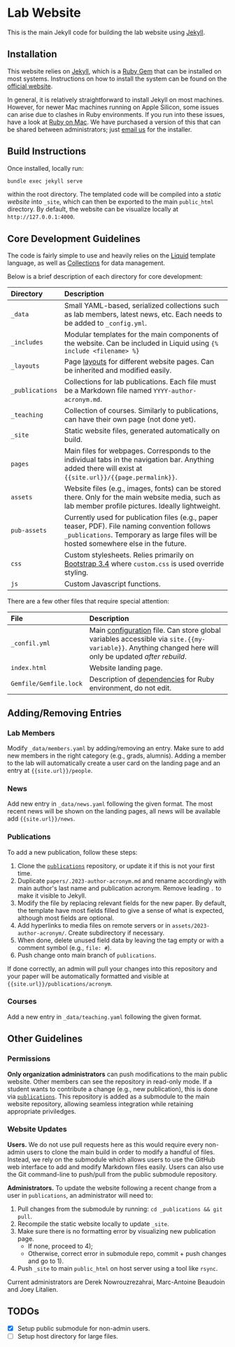 # Lab Website

This is the main Jekyll code for building the lab website using [Jekyll](https://jekyllrb.com/).

## Installation

This website relies on [Jekyll](https://jekyllrb.com/), which is a [Ruby Gem](https://rubygems.org/) that can be installed on most systems. Instructions on how to install the system can be found on the [official website](https://jekyllrb.com/docs/installation/). 

In general, it is relatively straightforward to install Jekyll on most machines. However, for newer Mac machines running on Apple Silicon, some issues can arise due to clashes in Ruby environments. If you run into these issues, have a look at [Ruby on Mac](https://www.rubyonmac.dev/). We have purchased a version of this that can be shared between administrators; just [email us](mailto:joey.litalien@mail.mcgill.ca) for the installer.

## Build Instructions

Once installed, locally run:

```bash
bundle exec jekyll serve 
```

within the root directory. The templated code will be compiled into a *static website* into `_site`, which can then be exported to the main `public_html` directory. By default, the website can be visualize locally at `http://127.0.0.1:4000`.

## Core Development Guidelines

The code is fairly simple to use and heavily relies on the [Liquid](https://shopify.github.io/liquid/) template language, as well as [Collections](https://jekyllrb.com/docs/collections/) for data management. 


Below is a brief description of each directory for core development:

| Directory | Description |
|:-|:-|
|`_data`| Small YAML-based, serialized collections such as lab members, latest news, etc. Each needs to be added to `_config.yml`. |
|`_includes`| Modular templates for the main components of the website. Can be included in Liquid using `{% include <filename> %}` |
|`_layouts`| Page [layouts](https://jekyllrb.com/docs/step-by-step/04-layouts/) for different website pages. Can be inherited and modified easily.
|`_publications`| Collections for lab publications. Each file must be a Markdown file named `YYYY-author-acronym.md`.|
|`_teaching`| Collection of courses. Similarly to publications, can have their own page (not done yet).|
|`_site`| Static website files, generated automatically on build.|
|`pages`| Main files for webpages. Corresponds to the individual tabs in the navigation bar. Anything added there will exist at `{{site.url}}/{{page.permalink}}`.|
|`assets`| Website files (e.g., images, fonts) can be stored there. Only for the main website media, such as lab member profile pictures. Ideally lightweight.|
|`pub-assets`| Currently used for publication files (e.g., paper teaser, PDF). File naming convention follows `_publications`. Temporary as large files will be hosted somewhere else in the future.
|`css`|Custom stylesheets. Relies primarily on [Bootstrap 3.4](https://getbootstrap.com/docs/3.4/) where `custom.css` is used override styling.
|`js`|Custom Javascript functions.|


There are a few other files that require special attention:

| File | Description |
|:-|:-|
|`_confil.yml`|Main [configuration](https://jekyllrb.com/docs/configuration/) file. Can store global variables accessible via `site.{{my-variable}}`. Anything changed here will only be updated *after rebuild*. | 
|`index.html`| Website landing page.|
|`Gemfile/Gemfile.lock`|Description of [dependencies](https://bundler.io/guides/gemfile.html) for Ruby environment, do not edit.|

## Adding/Removing Entries

### Lab Members

Modify `_data/members.yaml` by adding/removing an entry. Make sure to add new members in the right category (e.g., grads, alumnis). Adding a member to the lab will automatically create a user card on the landing page and an entry at `{{site.url}}/people`.

### News

Add new entry in `_data/news.yaml` following the given format. The most recent news will be shown on the landing pages, all news will be available add `{{site.url}}/news`.

### Publications

To add a new publication, follow these steps:

1) Clone the [`publications`](https://github.com/mcgillgraphics/publications) repository, or update it if this is not your first time.
1) Duplicate `papers/.2023-author-acronym.md` and rename accordingly with main author's last name and publication acronym. Remove leading `.` to make it visible to Jekyll.
2) Modify the file by replacing relevant fields for the new paper. By default, the template have most fields filled to give a sense of what is expected, although most fields are optional.
3) Add hyperlinks to media files on remote servers or in `assets/2023-author-acronym/`. Create subdirectory if necessary.
3) When done, delete unused field data by leaving the tag empty or with a comment symbol (e.g., `file: #`).
4) Push change onto main branch of `publications`.

If done correctly, an admin will pull your changes into this repository and your paper will be automatically formatted and visible at `{{site.url}}/publications/acronym`.

### Courses 

Add a new entry in `_data/teaching.yaml` following the given format.

## Other Guidelines

### Permissions
__Only organization administrators__ can push modifications to the main public website. Other members can see the repository in read-only mode. If a student wants to contribute a change (e.g., new publication), this is done via [`publications`](https://github.com/mcgillgraphics/publications). This repository is added as a submodule to the main website repository, allowing seamless integration while retaining appropriate priviledges.

### Website Updates

__Users.__ We do not use pull requests here as this would require every non-admin users to clone the main build in order to modify a handful of files. Instead, we rely on the submodule which allows users to use the GitHub web interface to add and modify Markdown files easily. Users can also use the Git command-line to push/pull from the public submodule repository.

__Administrators.__ To update the website following a recent change from a user in `publications`, an administrator will need to:
1) Pull changes from the submodule by running: `cd _publications && git pull`.
2) Recompile the static website locally to update `_site`.
3) Make sure there is no formatting error by visualizing new publication page.
    - If none, proceed to 4);
    - Otherwise, correct error in submodule repo, commit + push changes and go to 1).
4) Push `_site` to main `public_html` on host server using a tool like `rsync`.

Current administrators are Derek Nowrouzrezahrai, Marc-Antoine Beaudoin and Joey Litalien.

## TODOs
- [x] Setup public submodule for non-admin users.
- [ ] Setup host directory for large files.
